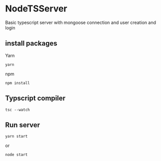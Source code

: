 # NodeTSServer
Basic typescript server with mongoose connection and user creation and login

## install packages

Yarn
```
yarn
```
npm
```
npm install
```

## Typscript compiler

```
tsc --watch
```
## Run server

```
yarn start
```
 or
 
 ```
 node start
```




